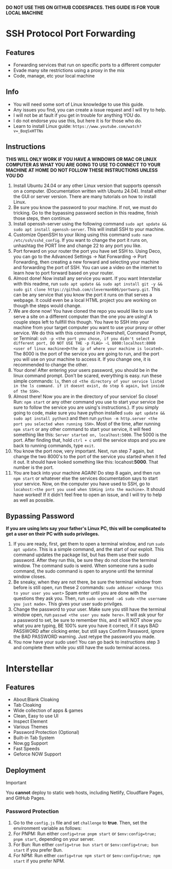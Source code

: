 **DO NOT USE THIS ON GITHUB CODESPACES. THIS GUIDE IS FOR YOUR LOCAL MACHINE**

# SSH Protocol Port Forwarding

## Features

- Forwarding services that run on specific ports to a different computer
- Evade many site restrictions using a proxy in the mix
- Code, manage, etc your local machine

## Info
- You will need some sort of Linux knowledge to use this guide.
- Any issues you find, you can create a issue request and I will try to help.
- I will not be at fault if you get in trouble for anything YOU do.
- I do not endorse you use this, but here it is for those who do.
- Learn to install Linux guide: `https://www.youtube.com/watch?v=_BoqSxHTTNs`

## Instructions

**THIS WILL ONLY WORK IF YOU HAVE A WINDOWS OR MAC OR LINUX COMPUTER AS WHAT YOU ARE GOING TO USE TO CONNECT TO YOUR MACHINE AT HOME** **DO NOT FOLLOW THESE INSTRUCTIONS UNLESS YOU DO**

1. Install Ubuntu 24.04 or any other Linux version that supports openssh on a computer. (Documentation written with Ubuntu 24.04). Install either the GUI or server version. There are many tutorials on how to install Linux.
2. Be sure you know the password to your machine. If not, we must do tricking. Go to the bypassing password section in this readme, finish those steps, then continue.
3. Install openssh-server using the following command `sudo apt update && sudo apt install openssh-server`. This will install SSH to your machine.
4. Customize OpenSSH to your liking using this command `sudo nano /etc/ssh/sshd_config`. If you want to change the port it runs on, unhashtag the PORT line and change 22 to any port you like.
5. Port forward on your router the port you have set SSH to. Using Deco, you can go to the Advanced Settings -> Nat Forwarding -> Port Forwarding, then creating a new forward and selecting your machine and forwarding the port of SSH. You can use a video on the internet to learn how to port forward based on your router.
6. Almost done! Now install any service you want. If you want Interstellar with this readme, run `sudo apt update && sudo apt install git -y && sudo git clone https://github.com/cleverman606/portwarp.git`. This can be any service that you know the port it runs on that serves a webpage. It could even be a local HTML project you are working on though the steps would change.
7. We are done now! You have cloned the repo you would like to use to serve a site on a different computer than the one you are using! A couple steps left to fullfill this though. You have to SSH into your machine from your target computer you want to use your proxy or other service. We do this with this command in Powershell,  Command Prompt, or Terminal: `ssh -p <the port you chose, if you didn't select a different port, DO NOT USE THE -p FLAG> -L 8000:localhost:8000 <user of linux machine>@<the ip of where your machine is located>`. The 8000 is the port of the service you are going to run, and the port you will use on your machine to access it. If you change one, it is recommended to change the other.
8. Your done! After entering your users password, you should be in the linux command prompt. Don't be scared, everything is easy. run these simple commands: `ls`, then `cd <the directory of your service listed in the ls command. if it doesnt exist, do step 6 again, but inside of the SSH>`.
9. Almost there! Now you are in the directory of your service! So close! Run: `npm start` or any other command you use to start your service (be sure to follow the service you are using's instructions.). If you simply going to code, make sure you have python installed `sudo apt update && sudo apt install python3` and then run `python -m http.server <the port you selected when running SSH>`. Most of the time, after running `npm start` or any other command to start your service, it will feed something like this: `Server started on, localhost:5000`. The 5000 is the port. After finding that, hold `ctrl + c` until the service stops and you are back to running commands, type `exit`.
10. You know the port now, very important. Next, run step 7 again, but change the two 8000's to the port of the service you started when it fed it out. It should have looked something like this: locahost:**5000**. That number is the port.
11. You are back into your machine AGAIN! Do step 8 again, and then run `npm start` or whatever else the services documentation says to start your service. Now, on the computer you have used to SSH, go to `locahost:<the port you used when SSHing into the machine>`. It should have worked! If it didn't feel free to open an issue, and I will try to help as well as possible.

## Bypassing Password
**If you are using lets say your father's Linux PC, this will be complicated to get a user on their PC with sudo privileges.**

1. If you are ready, first, get them to open a terminal window, and run `sudo apt update`. This is a simple command, and the start of our exploit. This command updates the package list, but has them use their sudo password. After they run this, be sure they do not close the terminal window. The command sudo is weird. When someone runs a sudo command, the sudo command is open to anyone until the terminal window closes.
2. Be sneaky, when they are not there, be sure the terminal window from before is still open, run these 2 commands: `sudo adduser <change this to your user you want>` Spam enter until you are done with the questions they ask you. Then, run `sudo usermod -aG sudo <the username you just made>`. This gives your user sudo privilges.
3. Change the password to your user. Make sure you still have the terminal window open, run `passwd <the user you made here>`. It will ask your for a password to set, be sure to remember this, and it will NOT show you what you are typing, BE 100% sure you have it correct, if it says BAD PASSWORD after clicking enter, but still says Confirm Password, ignore the BAD PASSWORD warning. Just retype the password you made.
4. You now have your sudo user! You can go back to instructions step 3 and complete them while you still have the sudo terminal access.

# Interstellar

## Features

- About:Blank Cloaking
- Tab Cloaking
- Wide collection of apps & games
- Clean, Easy to use UI
- Inspect Element
- Various Themes
- Password Protection (Optional)
- Built-in Tab System
- Now.gg Support
- Fast Speeds
- Geforce NOW Support

## Deployment

> [!IMPORTANT]
> You **cannot** deploy to static web hosts, including Netlify, Cloudflare Pages, and GitHub Pages.

### Password Protection

1. Go to the `config.js` file and set `challenge` to **true**. Then, set the environment variable as follows:
2. For PNPM: Run either `config=true pnpm start` or `$env:config=true; pnpm start`, depending on your server.
3. For Bun: Run either `config=true bun start` or `$env:config=true; bun start` if you prefer Bun.
4. For NPM: Run either `config=true npm start` or `$env:config=true; npm start` if you prefer NPM.
